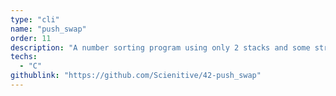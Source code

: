 ```yaml
---
type: "cli"
name: "push_swap"
order: 11
description: "A number sorting program using only 2 stacks and some strict rules."
techs:
  - "C"
githublink: "https://github.com/Scienitive/42-push_swap"
---
```

